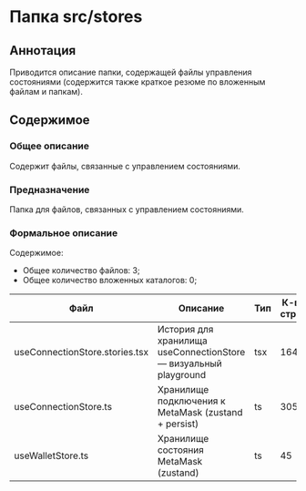 # Папка src/stores

## Аннотация

Приводится описание папки, содержащей файлы управления состояниями (содержится также
краткое резюме по вложенным файлам и папкам).

## Содержимое

### Общее описание

Содержит файлы, связанные с управлением состояниями.

### Предназначение

Папка для файлов, связанных с управлением состояниями.

### Формальное описание

Содержимое:
* Общее количество файлов: 3;
* Общее количество вложенных каталогов: 0;

| Файл                           | Описание                                                         | Тип | К-во строк | Последнее изменение | Звезды    |
|--------------------------------|------------------------------------------------------------------|-----|------------|---------------------|-----------|
| useConnectionStore.stories.tsx | История для хранилища useConnectionStore — визуальный playground | tsx | 164        | 2025-05-22 01:01:22 | Нет звезд |
| useConnectionStore.ts          | Хранилище подключения к MetaMask (zustand + persist)             | ts  | 305        | 2025-05-22 00:41:48 | ★★★★☆     |
| useWalletStore.ts              | Хранилище состояния MetaMask (zustand)                           | ts  | 45         | 2025-05-19 20:24:54 | Нет звезд |

